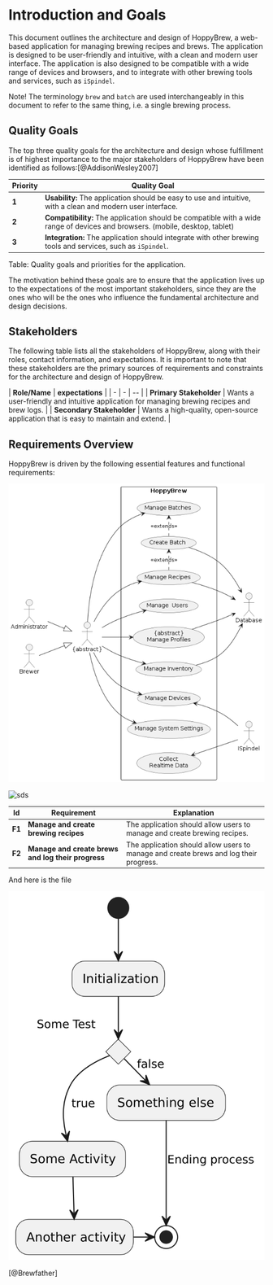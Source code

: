 # Introduction and Goals

This document outlines the architecture and design of HoppyBrew, a web-based application for managing brewing recipes and brews. The application is designed to be user-friendly and intuitive, with a clean and modern user interface. The application is also designed to be compatible with a wide range of devices and browsers, and to integrate with other brewing tools and services, such as `iSpindel`.

Note\! The terminology `brew` and `batch` are used interchangeably in this document to refer to the same thing, i.e. a single brewing process.

## Quality Goals

The top three quality goals for the architecture and design whose fulfillment is of highest importance to the major stakeholders of HoppyBrew have been identified as follows:[@AddisonWesley2007]

| **Priority**  | **Quality Goal** |
| -             | ------- |
| **1**         | **Usability:** The application should be easy to use and intuitive, with a clean and modern user interface. |
| **2**         | **Compatibility:** The application should be compatible with a wide range of devices and browsers. (mobile, desktop, tablet) |
| **3**         | **Integration:** The application should integrate with other brewing tools and services, such as `iSpindel`. |

Table: Quality goals and priorities for the application.

The motivation behind these goals are to ensure that the application lives up to the expectations of the most important stakeholders, since they are the ones who will be the ones who influence the fundamental architecture and design decisions.

## Stakeholders

The following table lists all the stakeholders of HoppyBrew, along with their roles, contact information, and expectations. It is important to note that these stakeholders are the primary sources of requirements and constraints for the architecture and design of HoppyBrew.

| **Role/Name**             | **expectations**                                                                            |
| - | - | -- |
| **Primary Stakeholder** | Wants a user-friendly and intuitive application for managing brewing recipes and brew logs. |
| **Secondary Stakeholder** | Wants a high-quality, open-source application that is easy to maintain and extend.          |

## Requirements Overview

HoppyBrew is driven by the following essential features and functional requirements:

![UseCases](../images/Use-Case-Diagram-HoppyBrew.png)

![sds](/home/asbjorn/Nextcloud/repo/iu-project-software-engineering/documents/01-Conception-Phase/images/Use-Case-Diagram-HoppyBrew.png)

| **Id** | **Requirement**                                    | **Explanation**                                                                       |
| ------ | -------------------------------------------------- | ------------------------------------------------------------------------------------- |
| **F1** | **Manage and create brewing recipes**              | The application should allow users to manage and create brewing recipes.              |
| **F2** | **Manage and create brews and log their progress** | The application should allow users to manage and create brews and log their progress. |


And here is the file

![vignettes/test.png](../images/test.png)

[@Brewfather]
